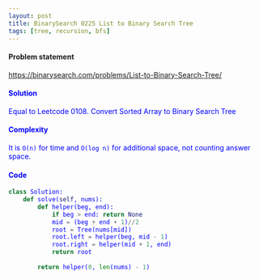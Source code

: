 ```yaml
---
layout: post
title: BinarySearch 0225 List to Binary Search Tree
tags: [tree, recursion, bfs]
---
```


#### Problem statement

<a href="https://binarysearch.com/problems/List-to-Binary-Search-Tree/"> <font color = blue>https://binarysearch.com/problems/List-to-Binary-Search-Tree/

#### Solution
Equal to Leetcode 0108. Convert Sorted Array to Binary Search Tree

#### Complexity
It is `O(n)` for time and `O(log n)` for additional space, not counting answer space.

#### Code
```python
class Solution:
    def solve(self, nums):
        def helper(beg, end):
            if beg > end: return None
            mid = (beg + end + 1)//2
            root = Tree(nums[mid])
            root.left = helper(beg, mid - 1)
            root.right = helper(mid + 1, end)
            return root
        
        return helper(0, len(nums) - 1)
```
